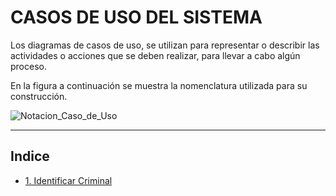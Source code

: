 # CASOS DE USO DEL SISTEMA

Los diagramas de casos de uso, se utilizan para representar o describir las actividades o acciones que se deben realizar, para llevar a cabo algún proceso.

En la figura a continuación se muestra la nomenclatura utilizada para su construcción.

![Notacion_Caso_de_Uso](https://user-images.githubusercontent.com/43932822/141374426-42ad8bbf-ba50-449a-b617-841ef6203fd2.png)

---

## Indice

- [1. Identificar Criminal](./identificar_criminal.md)
